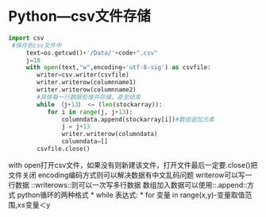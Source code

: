 # Python—csv文件存储

``` python
import csv
 #保存到csv文件中
     text=os.getcwd()+'/Data/'+code+".csv"
     j=18
     with open(text,"w",encoding='utf-8-sig') as csvfile:
        writer=csv.writer(csvfile)
        writer.writerow(columnname1)
        writer.writerow(columnname2)
        #具体每一行数据处理并存储，直至结束
        while （j+13） <= (len(stockarray)):
           for i in range(j, j+13):
               columndata.append(stockarray[i])#数组追加元素
               j = j+13
               writer.writerow(columndata)
               columndata=[]
        csvfile.close()
```

with open打开csv文件，如果没有则新建该文件，打开文件最后一定要.close()把文件关闭
encoding编码方式则可以解决数据有中文乱码问题
writerow可以写一行数据
::writerows::则可以一次写多行数据
数组加入数据可以使用::.append::方式
python循环的两种格式
	* while  表达式:
				* for 变量 in  range(x,y)-变量取值范围,x≤变量＜y

